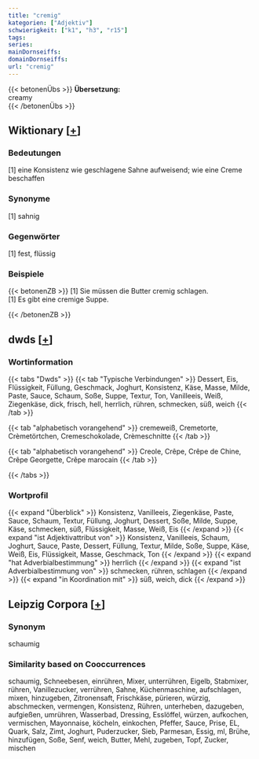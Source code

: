 ```yaml
---
title: "cremig"
kategorien: ["Adjektiv"]
schwierigkeit: ["k1", "h3", "r15"]
tags:
series:
mainDornseiffs:
domainDornseiffs:
url: "cremig"
---
```


{{< betonenÜbs >}}
**Übersetzung:**  
creamy  
{{< /betonenÜbs >}}

## Wiktionary [[+](https://de.wiktionary.org/wiki/cremig)]

### Bedeutungen
[1] eine Konsistenz wie geschlagene Sahne aufweisend; wie eine Creme beschaffen  

### Synonyme
[1] sahnig  

### Gegenwörter
[1] fest, flüssig  

### Beispiele
{{< betonenZB >}}
[1] Sie müssen die Butter cremig schlagen.  
[1] Es gibt eine cremige Suppe.  

{{< /betonenZB >}}


## dwds [[+](https://www.dwds.de/wb/cremig)]

### Wortinformation
{{< tabs "Dwds" >}}
{{< tab "Typische Verbindungen" >}}
Dessert, Eis, Flüssigkeit, Füllung, Geschmack, Joghurt, Konsistenz, Käse, Masse, Milde, Paste, Sauce, Schaum, Soße, Suppe, Textur, Ton, Vanilleeis, Weiß, Ziegenkäse, dick, frisch, hell, herrlich, rühren, schmecken, süß, weich
{{< /tab >}}

{{< tab "alphabetisch vorangehend" >}}
cremeweiß, Cremetorte, Crèmetörtchen, Cremeschokolade, Crèmeschnitte
{{< /tab >}}

{{< tab "alphabetisch vorangehend" >}}
Creole, Crêpe, Crêpe de Chine, Crêpe Georgette, Crêpe marocain
{{< /tab >}}

{{< /tabs >}}

### Wortprofil
{{< expand "Überblick" >}} Konsistenz, Vanilleeis, Ziegenkäse, Paste, Sauce, Schaum, Textur, Füllung, Joghurt, Dessert, Soße, Milde, Suppe, Käse, schmecken, süß, Flüssigkeit, Masse, Weiß, Eis {{< /expand >}}
{{< expand "ist Adjektivattribut von" >}} Konsistenz, Vanilleeis, Schaum, Joghurt, Sauce, Paste, Dessert, Füllung, Textur, Milde, Soße, Suppe, Käse, Weiß, Eis, Flüssigkeit, Masse, Geschmack, Ton {{< /expand >}}
{{< expand "hat Adverbialbestimmung" >}} herrlich {{< /expand >}}
{{< expand "ist Adverbialbestimmung von" >}} schmecken, rühren, schlagen {{< /expand >}}
{{< expand "in Koordination mit" >}} süß, weich, dick {{< /expand >}}

## Leipzig Corpora [[+](https://corpora.uni-leipzig.de/en/res?word=cremig&corpusId=deu_newscrawl-public_2018)]


### Synonym
schaumig


### Similarity based on Cooccurrences
schaumig, Schneebesen, einrühren, Mixer, unterrühren, Eigelb, Stabmixer, rühren, Vanillezucker, verrühren, Sahne, Küchenmaschine, aufschlagen, mixen, hinzugeben, Zitronensaft, Frischkäse, pürieren, würzig, abschmecken, vermengen, Konsistenz, Rühren, unterheben, dazugeben, aufgießen, umrühren, Wasserbad, Dressing, Esslöffel, würzen, aufkochen, vermischen, Mayonnaise, köcheln, einkochen, Pfeffer, Sauce, Prise, EL, Quark, Salz, Zimt, Joghurt, Puderzucker, Sieb, Parmesan, Essig, ml, Brühe, hinzufügen, Soße, Senf, weich, Butter, Mehl, zugeben, Topf, Zucker, mischen

